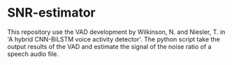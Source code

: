 # SNR-estimator

This repository use the VAD development by Wilkinson, N. and Niesler, T. in 'A hybrid CNN-BiLSTM voice activity detector'. The python script take the output results of the VAD and estimate the signal of the noise ratio of a speech audio file.
